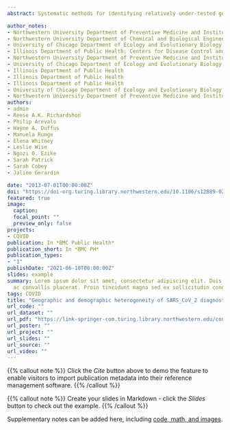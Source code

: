 ```yaml
---
abstract: Systematic methods for identifying relatively under-tested geographic regions and demographic groups may enable policymakers to regularly monitor and evaluate the shifting landscape of diagnostic testing, allowing officials to prioritize allocation of testing resources to reduce disparities in COVID-19 burden and eventually reduce SARS-CoV-2 transmission.

author_notes:
- Northwestern University Department of Preventive Medicine and Institute for Global Health
- Northwestern University Department of Chemical and Biological Engineering
- University of Chicago Department of Ecology and Evolutionary Biology
- Illinois Department of Public Health; Centers for Disease Control and Prevention - Center for Preparedness and Response, Division of State and Local Readiness
- Northwestern University Department of Preventive Medicine and Institute for Global Health
- University of Chicago Department of Ecology and Evolutionary Biology
- Illinois Department of Public Health
- Illinois Department of Public Health
- Illinois Department of Public Health
- University of Chicago Department of Ecology and Evolutionary Biology
- Northwestern University Department of Preventive Medicine and Institute for Global Health
authors:
- admin
- Reese A.K. Richardshon
- Philip Arevalo
- Wayne A. Duffus
- Manuela Runge
- Elena Whitney
- Leslie Wise
- Ngozi O. Ezike
- Sarah Patrick
- Sarah Cobey
- Jaline Gerardin 

date: "2013-07-01T00:00:00Z"
doi: "https://doi-org.turing.library.northwestern.edu/10.1186/s12889-021-11177-x"
featured: true
image:
  caption: 
  focal_point: ""
  preview_only: false
projects:
- COVID
publication: In *BMC Public Health*
publication_short: In *BMC PH*
publication_types:
- "1"
publishDate: "2021-06-10T00:00:00Z"
slides: example
summary: Lorem ipsum dolor sit amet, consectetur adipiscing elit. Duis posuere tellus
  ac convallis placerat. Proin tincidunt magna sed ex sollicitudin condimentum.
tags: COVID
title: "Geographic and demographic heterogeneity of SARS_CoV_2 diagnostic testing in Illinois, USA, March to December 2020"
url_code: ""
url_dataset: ""
url_pdf: "https://link-springer-com.turing.library.northwestern.edu/content/pdf/10.1186/s12889-021-11177-x.pdf"
url_poster: ""
url_project: ""
url_slides: ""
url_source: ""
url_video: ""
---
```


{{% callout note %}}
Click the _Cite_ button above to demo the feature to enable visitors to import publication metadata into their reference management software.
{{% /callout %}}

{{% callout note %}}
Create your slides in Markdown - click the _Slides_ button to check out the example.
{{% /callout %}}

Supplementary notes can be added here, including [code, math, and images](https://wowchemy.com/docs/writing-markdown-latex/).
